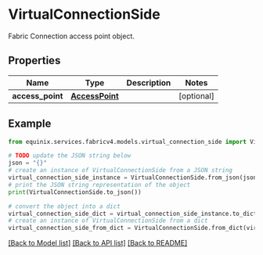 # VirtualConnectionSide

Fabric Connection access point object.

## Properties

Name | Type | Description | Notes
------------ | ------------- | ------------- | -------------
**access_point** | [**AccessPoint**](AccessPoint.md) |  | [optional] 

## Example

```python
from equinix.services.fabricv4.models.virtual_connection_side import VirtualConnectionSide

# TODO update the JSON string below
json = "{}"
# create an instance of VirtualConnectionSide from a JSON string
virtual_connection_side_instance = VirtualConnectionSide.from_json(json)
# print the JSON string representation of the object
print(VirtualConnectionSide.to_json())

# convert the object into a dict
virtual_connection_side_dict = virtual_connection_side_instance.to_dict()
# create an instance of VirtualConnectionSide from a dict
virtual_connection_side_from_dict = VirtualConnectionSide.from_dict(virtual_connection_side_dict)
```
[[Back to Model list]](../README.md#documentation-for-models) [[Back to API list]](../README.md#documentation-for-api-endpoints) [[Back to README]](../README.md)



